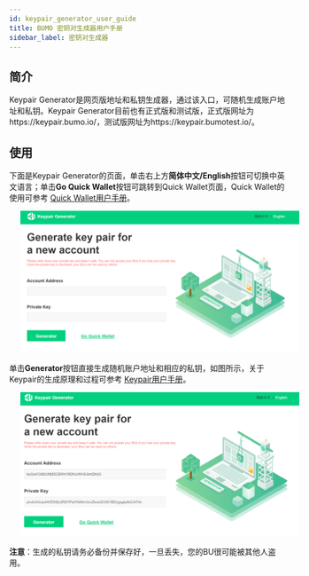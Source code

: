 ```yaml
---
id: keypair_generator_user_guide
title: BUMO 密钥对生成器用户手册
sidebar_label: 密钥对生成器
---
```


## 简介
Keypair Generator是网页版地址和私钥生成器，通过该入口，可随机生成账户地址和私钥。Keypair Generator目前也有正式版和测试版，正式版网址为https://keypair.bumo.io/，测试版网址为https://keypair.bumotest.io/。

## 使用
下面是Keypair Generator的页面，单击右上方**简体中文/English**按钮可切换中英文语言；单击**Go Quick Wallet**按钮可跳转到Quick Wallet页面，Quick Wallet的使用可参考 [Quick Wallet用户手册](../quick_wallet_user_guide)。

<img src="/docs/assets/keypairgenerator_1.png" style= "margin-left: 20px">


单击**Generator**按钮直接生成随机账户地址和相应的私钥，如图所示，关于Keypair的生成原理和过程可参考 [Keypair用户手册](#../keypair_guide)。

<img src="/docs/assets/keypairgenerator_2.png" style= "margin-left: 20px">


**注意**：生成的私钥请务必备份并保存好，一旦丢失，您的BU很可能被其他人盗用。